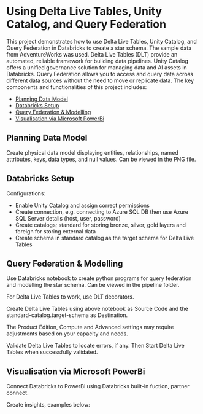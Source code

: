 # Using Delta Live Tables, Unity Catalog, and Query Federation

This project demonstrates how to use Delta Live Tables, Unity Catalog, and Query Federation in Databricks to create a star schema. The sample data from AdventureWorks was used.
Delta Live Tables (DLT) provide an automated, reliable framework for building data pipelines.
Unity Catalog offers a unified governance solution for managing data and AI assets in Databricks.
Query Federation allows you to access and query data across different data sources without the need to move or replicate data.
The key components and functionalities of this project includes:
- [Planning Data Model](#Planning-Data-Model)
- [Databricks Setup](#Databricks-Setup)
- [Query Federation & Modelling](#Query-Federation-&-Modelling)
- [Visualisation via Microsoft PowerBi](#Visualisation-via-Microsoft-PowerBi)

## Planning Data Model
Create physical data model displaying entities, relationships, named attributes, keys, data types, and null values. Can be viewed in the PNG file.

## Databricks Setup
Configurations:
- Enable Unity Catalog and assign correct permissions
- Create connection, e.g. connecting to Azure SQL DB then use Azure SQL Server details (host, user, password)
- Create catalogs; standard for storing bronze, silver, gold layers and foreign for storing external data
- Create schema in standard catalog as the target schema for Delta Live Tables

## Query Federation & Modelling
Use Databricks notebook to create python programs for query federation and modelling the star schema. Can be viewed in the pipeline folder.

For Delta Live Tables to work, use DLT decorators.

Create Delta Live Tables using above notebook as Source Code and the standard-catalog.target-schema as Destination.

The Product Edition, Compute and Advanced settings may require adjustments based on your capacity and needs.

Validate Delta Live Tables to locate errors, if any. Then Start Delta Live Tables when successfully validated.

## Visualisation via Microsoft PowerBi
Connect Databricks to PowerBi using Databricks built-in fuction, partner connect.

Create insights, examples below:




